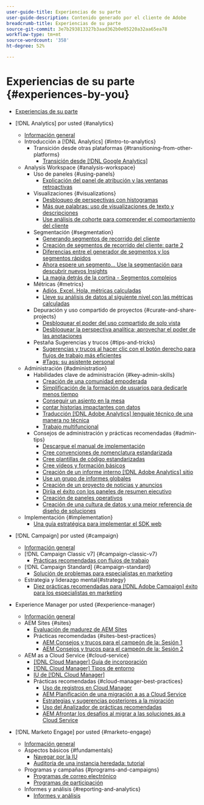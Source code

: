 ```yaml
---
user-guide-title: Experiencias de su parte
user-guide-description: Contenido generado por el cliente de Adobe
breadcrumb-title: Experiencias de su parte
source-git-commit: 3e7b293813327b3aad362b0e05220a32aa65ea78
workflow-type: tm+mt
source-wordcount: '358'
ht-degree: 52%

---
```



# Experiencias de su parte {#experiences-by-you}

+ [Experiencias de su parte](/help/overview.md)

+ [!DNL Analytics] por usted {#analytics}
   + [Información general](/help/analytics/overview.md)
   + Introducción a [!DNL Analytics] {#intro-to-analytics}
      + Transición desde otras plataformas {#transitioning-from-other-platforms}
         + [Transición desde [!DNL Google Analytics]](../analytics/intro-to-analytics/transitioning-from-other-platforms/transition-from-google-analytics.md)
   + Analysis Workspace {#analysis-workspace}
      + Uso de paneles {#using-panels}
         + [Explicación del panel de atribución y las ventanas retroactivas](../analytics/analysis-workspace/using-panels/understanding-adobe-analytics-attribution-panel-and-lookback-windows.md)
      + Visualizaciones {#visualizations}
         + [Desbloqueo de perspectivas con histogramas](../analytics/analysis-workspace/visualizations/unlocking-insights-with-histograms.md)
         + [Más que palabras: uso de visualizaciones de texto y descripciones](../analytics/analysis-workspace/visualizations/more-than-words-using-text-visualizations-and-descriptions.md)
         + [Use análisis de cohorte para comprender el comportamiento del cliente](../analytics/analysis-workspace/visualizations/use-cohort-analysis-to-understand-customer-behavior.md)
      + Segmentación {#segmentation}
         + [Generando segmentos de recorrido del cliente](../analytics/analysis-workspace/segmentation/building-customer-journey-segments.md)
         + [Creación de segmentos de recorrido del cliente: parte 2](../analytics/analysis-workspace/segmentation/building-customer-journey-segments-part-two.md)
         + [Diferencias entre el generador de segmentos y los segmentos rápidos](../analytics/analysis-workspace/segmentation/differences-between-the-segment-builder-and-quick-segments.md)
         + [Ahora espere un segmento... Use la segmentación para descubrir nuevos Insights](../analytics/analysis-workspace/segmentation/segmentation-to-discover-new-insights.md)
         + [La magia detrás de la cortina - Segmentos complejos](../analytics/analysis-workspace/segmentation/the-magic-behind-the-curtain-complex-segments.md)
      + Métricas {#metrics}
         + [Adiós, Excel. Hola, métricas calculadas](../analytics/analysis-workspace/metrics/goodbye-excel-hello-calculated-metrics.md)
         + [Lleve su análisis de datos al siguiente nivel con las métricas calculadas](../analytics/analysis-workspace/metrics/take-your-data-analysis-to-the-next-level-with-calculated-metrics.md)
      + Depuración y uso compartido de proyectos {#curate-and-share-projects}
         + [Desbloquear el poder del uso compartido de solo vista](../analytics/analysis-workspace/curate-and-share-projects/unlocking-the-power-of-view-only-sharing.md)
         + [Desbloquear la perspectiva analítica; aprovechar el poder de las anotaciones](../analytics/analysis-workspace/curate-and-share-projects/harnessing-the-power-of-annotations.md)
      + Pestaña Sugerencias y trucos {#tips-and-tricks}
         + [Sugerencias y trucos al hacer clic con el botón derecho para flujos de trabajo más eficientes](../analytics/analysis-workspace/tips-and-tricks/right-click-tips-and-tricks-for-more-efficient-workflows.md)
         + [#Tags: su asistente personal](../analytics/analysis-workspace/tips-and-tricks/tags-your-personal-assistant.md)
   + Administración {#administration}
      + Habilidades clave de administración {#key-admin-skills}
         + [Creación de una comunidad empoderada](../analytics/administration/key-admin-skills/empowered-community.md)
         + [Simplificación de la formación de usuarios para dedicarle menos tiempo](../analytics/administration/key-admin-skills/simplify-training-users.md)
         + [Conseguir un asiento en la mesa](../analytics/administration/key-admin-skills/gaining-a-seat-at-the-table.md)
         + [contar historias impactantes con datos](../analytics/administration/key-admin-skills/telling-impactful-stories-with-data.md)
         + [Traducción [!DNL Adobe Analytics] lenguaje técnico de una manera no técnica](../analytics/administration/key-admin-skills/translating-adobe-analytics-technical-language.md)
         + [Trabajo multifuncional](../analytics/administration/key-admin-skills/working-cross-functionally.md)
      + Consejos de administración y prácticas recomendadas {#admin-tips}
         + [Descargue el manual de implementación](../analytics/administration/admin-tips/download-the-adobe-analytics-implementation-playbook.md)
         + [Cree convenciones de nomenclatura estandarizada](../analytics/administration/admin-tips/create-standardized-naming-conventions.md)
         + [Cree plantillas de código estandarizadas](../analytics/administration/admin-tips/create-standardized-code-templates.md)
         + [Cree vídeos y formación básicos](../analytics/administration/admin-tips/create-basic-videos-and-training.md)
         + [Creación de un informe interno [!DNL Adobe Analytics] sitio](../analytics/administration/admin-tips/create-an-internal-adobe-analytics-site.md)
         + [Use un grupo de informes globales](../analytics/administration/admin-tips/use-a-global-report-suite.md)
         + [Creación de un proyecto de noticias y anuncios](../analytics/administration/admin-tips/create-a-news-and-announcements-project.md)
         + [Dirija el éxito con los paneles de resumen ejecutivo](../analytics/administration/admin-tips/driving-success-with-executive-summary-dashboards.md)
         + [Creación de paneles operativos](../analytics/administration/admin-tips/create-operational-dashboards.md)
         + [Creación de una cultura de datos y una mejor referencia de diseño de soluciones](../analytics/administration/admin-tips/better-sdr.md)
   + Implementación {#implementation}
      + [Una guía estratégica para implementar el SDK web](../analytics/implementation/strategic-guide-to-implementing-web-sdk.md)
+ [!DNL Campaign] por usted {#campaign}
   + [Información general](/help/campaign/overview.md)
   + [!DNL Campaign Classic v7] {#campaign-classic-v7}
      + [Prácticas recomendadas con flujos de trabajo](/help/campaign/ac-v7/workflow-best-practices-for-marketers.md)
   + [!DNL Campaign Standard] {#campaign-standard}
      + [Solución de problemas para especialistas en marketing](/help/campaign/acs/troubleshooting-for-marketers.md)
   + Estrategia y liderazgo mental{#strategy}
      + [Diez prácticas recomendadas para [!DNL Adobe Campaign] éxito para los especialistas en marketing](/help/campaign/10-best-practices-for-marketers.md)
+ Experience Manager por usted {#experience-manager}
   + [Información general](/help/experience-manager/overview.md)
   + AEM Sites {#sites}
      + [Evaluación de madurez de AEM Sites](/help/experience-manager/sites/expert-resources/maturity-assessment.md)
      + Prácticas recomendadas {#sites-best-practices}
         + [AEM Consejos y trucos para el campeón de la: Sesión 1](/help/experience-manager/sites/expert-resources/champion-tips-1.md)
         + [AEM Consejos y trucos para el campeón de la: Sesión 2](/help/experience-manager/sites/expert-resources/champion-tips-2.md)
   + AEM as a Cloud Service {#cloud-service}
      + [[!DNL Cloud Manager] Guía de incorporación](/help/experience-manager/cloud-service/expert-resources/aem-champions/onboarding-playbook.md)
      + [[!DNL Cloud Manager] Tipos de entorno](/help/experience-manager/cloud-service/expert-resources/aem-champions/environment-types.md)
      + [IU de [!DNL Cloud Manager]](/help/experience-manager/cloud-service/expert-resources/aem-champions/cloud-manager-ui.md)
      + Prácticas recomendadas {#cloud-manager-best-practices}
         + [Uso de registros en Cloud Manager](/help/experience-manager/cloud-service/expert-resources/aem-champions/cloud-manager-using-logs.md)
         + [AEM Planificación de una migración a as a Cloud Service](/help/experience-manager/cloud-service/expert-resources/aem-champions/migration.md)
         + [Estrategias y sugerencias posteriores a la migración](/help/experience-manager/cloud-service/expert-resources/aem-champions/post-migration.md)
         + [Uso del Analizador de prácticas recomendadas](/help/experience-manager/cloud-service/expert-resources/aem-champions/best-practice-analyzer.md)
         + [AEM Afrontar los desafíos al migrar a las soluciones as a Cloud Service](/help/experience-manager/cloud-service/expert-resources/aem-champions/migration-challenges.md)
+ [!DNL Marketo Engage] por usted {#marketo-engage}
   + [Información general](/help/marketo/overview.md)
   + Aspectos básicos {#fundamentals}
      + [Navegar por la IU](/help/marketo/fundamentals/ui-navigation.md)
      + [Auditoría de una instancia heredada: tutorial](https://experienceleague.adobe.com/docs/experiences-by-you/auditing-an-inherited-instance/overview.html)
   + Programas y campañas {#programs-and-campaigns}
      + [Programas de correo electrónico](/help/marketo/programs/email-programs.md)
      + [Programas de participación](/help/marketo/programs/engagement-programs.md)
   + Informes y análisis {#reporting-and-analytics}
      + [Informes y análisis](/help/marketo/reporting/reporting-and-analytics.md)
